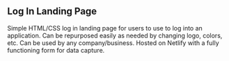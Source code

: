 ## Log In Landing Page

Simple HTML/CSS log in landing page for users to use to log into an application. Can be repurposed easily as needed by changing logo, colors, etc. Can be used by any company/business. Hosted on Netlify with a fully functioning form for data capture.
